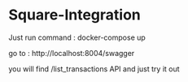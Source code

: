 # Square-Integration

Just run command :   docker-compose up

go to :              http://localhost:8004/swagger

you will find /list_transactions  API and just try it out
